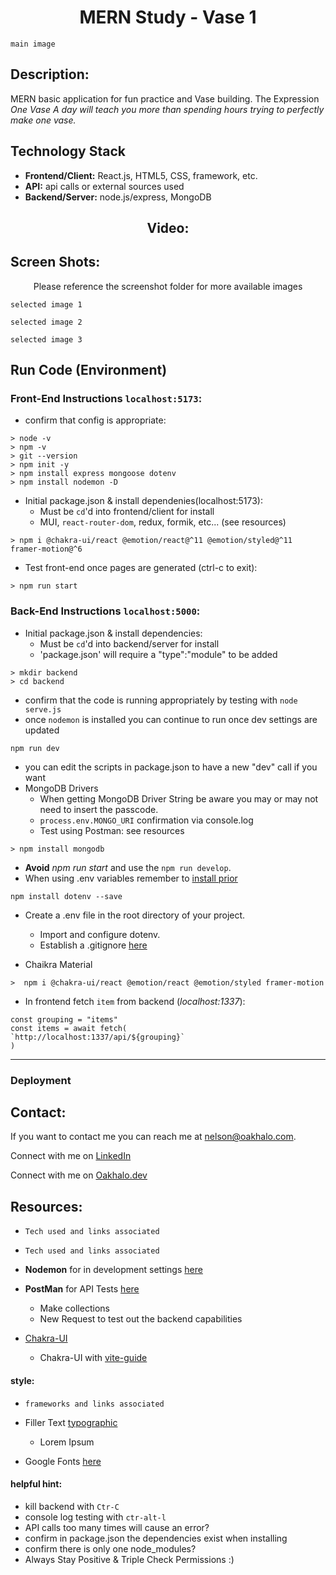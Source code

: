 <h1 align="center">MERN Study - Vase 1</h1>

`main image`

## Description:
MERN basic application for fun practice and Vase building. The Expression *One Vase A day will teach you more than spending hours trying to perfectly make one vase.* 

## Technology Stack
- **Frontend/Client:** React.js, HTML5, CSS, framework, etc.
- **API:** api calls or external sources used
- **Backend/Server:** node.js/express, MongoDB

<h2 align="center">Video:</h2>

## Screen Shots:
<p align="center">Please reference the screenshot folder for more available images</p>

`selected image 1`

`selected image 2`

`selected image 3`

## Run Code (Environment)

### Front-End Instructions `localhost:5173`:
- confirm that config is appropriate:
```
> node -v
> npm -v
> git --version
> npm init -y
> npm install express mongoose dotenv 
> npm install nodemon -D
```

- Initial package.json & install dependenies(localhost:5173):
    - Must be `cd`'d into frontend/client for install
    - MUI, `react-router-dom`, redux, formik, etc... (see resources)

```
> npm i @chakra-ui/react @emotion/react@^11 @emotion/styled@^11 framer-motion@^6
```

- Test front-end once pages are generated (ctrl-c to exit):
```
> npm run start
```

### Back-End Instructions `localhost:5000`:
- Initial package.json & install dependencies:
    - Must be `cd`'d into backend/server for install
    - 'package.json' will require a "type":"module" to be added
```
> mkdir backend
> cd backend
```
- confirm that the code is running appropriately by testing with `node serve.js`
- once `nodemon` is installed you can continue to run once dev settings are updated
```
npm run dev

```
- you can edit the scripts in package.json to have a new "dev" call if you want
- MongoDB Drivers
    - When getting MongoDB Driver String be aware you may or may not need to insert the passcode.
    - `process.env.MONGO_URI` confirmation via console.log
    - Test using Postman: see resources


```
> npm install mongodb
```
- **Avoid** *npm run start* and use the `npm run develop`. 
- When using .env variables remember to [install prior](https://www.npmjs.com/package/dotenv/v/14.0.0)
```
npm install dotenv --save
```
- Create a .env file in the root directory of your project.
    - Import and configure dotenv.
    - Establish a .gitignore [here](https://git-scm.com/docs/gitignore)

- Chaikra Material
```
>  npm i @chakra-ui/react @emotion/react @emotion/styled framer-motion
```


- In frontend fetch `item` from backend (*localhost:1337*):
```
const grouping = "items"
const items = await fetch(
`http://localhost:1337/api/${grouping}`
)
```
--------------------------
### Deployment



## Contact:
<!--- You can add in your linkedin, medium, stack overflow, dev.to account, etc. here --->
If you want to contact me you can reach me at <nelson@oakhalo.com>.

Connect with me on <a href="https://www.linkedin.com/in/ayla-nelson/">LinkedIn</a>

Connect with me on <a href="https://github.com/oakHalo">Oakhalo.dev</a>

## Resources:

- `Tech used and links associated`
- `Tech used and links associated`

- **Nodemon** for in development settings [here](https://www.npmjs.com/package/nodemon)
- **PostMan** for API Tests [here](https://www.postman.com/)
    - Make collections
    - New Request to test out the backend capabilities
    
- [Chakra-UI](https://www.chakra-ui.com/)
    - Chakra-UI with [vite-guide](https://v1.chakra-ui.com/guides/getting-started/vite-guide)


#### **style:** 
- `frameworks and links associated`

- Filler Text [typographic](https://generator.lorem-ipsum.info/)
    - Lorem Ipsum 
- Google Fonts [here](https://fonts.google.com/)

#### **helpful hint:** 
- kill backend with `Ctr-C`
- console log testing with `ctr-alt-l` 
- API calls too many times will cause an error? 
- confirm in package.json the dependencies exist when installing
- confirm there is only one node_modules? 
- Always Stay Positive & Triple Check Permissions :)






<!-- 
### TODO stx: 
Future Structure (stx):
backend
frontend
http://localhost:5173/

images
screenShots [contains video link]

https://www.youtube.com/watch?v=O3BUHwfHf84
around 45 minuts : MODULE NOT WORKING
FIX CODE
-- WORKS WITHOUT CHAKRA to get to App.jsx

-->
